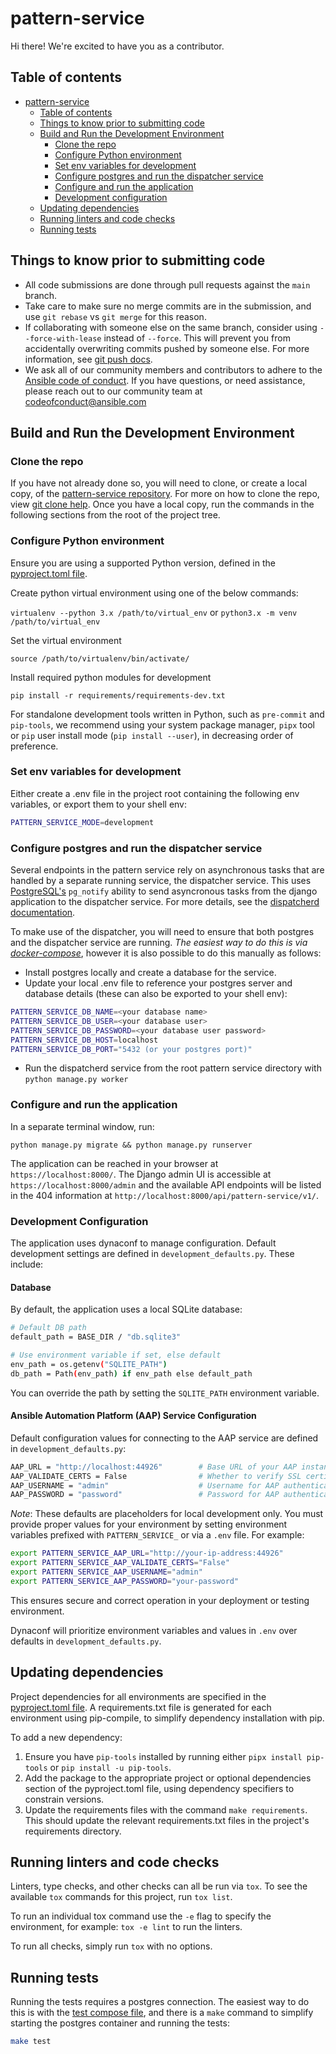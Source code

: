 # pattern-service

Hi there! We're excited to have you as a contributor.

## Table of contents

- [pattern-service](#pattern-service)
  - [Table of contents](#table-of-contents)
  - [Things to know prior to submitting code](#things-to-know-prior-to-submitting-code)
  - [Build and Run the Development Environment](#build-and-run-the-development-environment)
    - [Clone the repo](#clone-the-repo)
    - [Configure Python environment](#configure-python-environment)
    - [Set env variables for development](#set-env-variables-for-development)
    - [Configure postgres and run the dispatcher service](#configure-postgres-and-run-the-dispatcher-service)
    - [Configure and run the application](#configure-and-run-the-application)
    - [Development configuration](#development-configuration)
  - [Updating dependencies](#updating-dependencies)
  - [Running linters and code checks](#running-linters-and-code-checks)
  - [Running tests](#running-tests)

## Things to know prior to submitting code

- All code submissions are done through pull requests against the `main` branch.
- Take care to make sure no merge commits are in the submission, and use `git rebase` vs `git merge` for this reason.
- If collaborating with someone else on the same branch, consider using `--force-with-lease` instead of `--force`. This will prevent you from accidentally overwriting commits pushed by someone else. For more information, see [git push docs](https://git-scm.com/docs/git-push#git-push---force-with-leaseltrefnamegt).
- We ask all of our community members and contributors to adhere to the [Ansible code of conduct](http://docs.ansible.com/ansible/latest/community/code_of_conduct.html). If you have questions, or need assistance, please reach out to our community team at [codeofconduct@ansible.com](mailto:codeofconduct@ansible.com)

## Build and Run the Development Environment

### Clone the repo

If you have not already done so, you will need to clone, or create a local copy, of the [pattern-service repository](https://github.com/ansible/pattern-service).
For more on how to clone the repo, view [git clone help](https://git-scm.com/docs/git-clone).
Once you have a local copy, run the commands in the following sections from the root of the project tree.

### Configure Python environment

Ensure you are using a supported Python version, defined in the [pyproject.toml file](./pyproject.toml).

Create python virtual environment using one of the below commands:

`virtualenv --python 3.x /path/to/virtual_env` or `python3.x -m venv /path/to/virtual_env`

Set the virtual environment

`source /path/to/virtualenv/bin/activate/`

Install required python modules for development

`pip install -r requirements/requirements-dev.txt`

For standalone development tools written in Python, such as `pre-commit` and `pip-tools`, we recommend using your system package manager, `pipx` tool or `pip` user install mode (`pip install --user`), in decreasing order of preference.

### Set env variables for development

Either create a .env file in the project root containing the following env variables, or export them to your shell env:

```bash
PATTERN_SERVICE_MODE=development
```

### Configure postgres and run the dispatcher service

Several endpoints in the pattern service rely on asynchronous tasks that are handled by a separate running service, the dispatcher service. This uses [PostgreSQL's](https://www.postgresql.org/) `pg_notify` ability to send asyncronous tasks from the django application to the dispatcher service. For more details, see the [dispatcherd documentation](https://github.com/ansible/dispatcherd/blob/main/README.md).

To make use of the dispatcher, you will need to ensure that both postgres and the dispatcher service are running. _The easiest way to do this is via [docker-compose](./tools/container/README.md)_, however it is also possible to do this manually as follows:

- Install postgres locally and create a database for the service.
- Update your local .env file to reference your postgres server and database details (these can also be exported to your shell env):

```bash
PATTERN_SERVICE_DB_NAME=<your database name>
PATTERN_SERVICE_DB_USER=<your database user>
PATTERN_SERVICE_DB_PASSWORD=<your database user password>
PATTERN_SERVICE_DB_HOST=localhost
PATTERN_SERVICE_DB_PORT="5432 (or your postgres port)"
```

- Run the dispatcherd service from the root pattern service directory with `python manage.py worker`

### Configure and run the application

In a separate terminal window, run:

`python manage.py migrate && python manage.py runserver`

The application can be reached in your browser at `https://localhost:8000/`. The Django admin UI is accessible at `https://localhost:8000/admin` and the available API endpoints will be listed in the 404 information at `http://localhost:8000/api/pattern-service/v1/`.

### Development Configuration

The application uses dynaconf to manage configuration. Default development settings are defined in `development_defaults.py`. These include:

#### Database

By default, the application uses a local SQLite database:

```bash
# Default DB path
default_path = BASE_DIR / "db.sqlite3"

# Use environment variable if set, else default
env_path = os.getenv("SQLITE_PATH")
db_path = Path(env_path) if env_path else default_path
```

You can override the path by setting the `SQLITE_PATH` environment variable.

#### Ansible Automation Platform (AAP) Service Configuration

Default configuration values for connecting to the AAP service are defined in `development_defaults.py`:

```bash
AAP_URL = "http://localhost:44926"        # Base URL of your AAP instance
AAP_VALIDATE_CERTS = False                # Whether to verify SSL certificates
AAP_USERNAME = "admin"                    # Username for AAP authentication
AAP_PASSWORD = "password"                 # Password for AAP authentication
```

*Note*: These defaults are placeholders for local development only. You must provide proper values for your environment by setting environment variables prefixed with `PATTERN_SERVICE_` or via a `.env` file.
For example:

```bash
export PATTERN_SERVICE_AAP_URL="http://your-ip-address:44926"
export PATTERN_SERVICE_AAP_VALIDATE_CERTS="False"
export PATTERN_SERVICE_AAP_USERNAME="admin"
export PATTERN_SERVICE_AAP_PASSWORD="your-password"
```

This ensures secure and correct operation in your deployment or testing environment.

Dynaconf will prioritize environment variables and values in `.env` over defaults in `development_defaults.py`.

## Updating dependencies

Project dependencies for all environments are specified in the [pyproject.toml file](./pyproject.toml). A requirements.txt file is generated for each environment using pip-compile, to simplify dependency installation with pip.

To add a new dependency:

1. Ensure you have `pip-tools` installed by running either `pipx install pip-tools` or `pip install -u pip-tools`.
2. Add the package to the appropriate project or optional dependencies section of the pyproject.toml file, using dependency specifiers to constrain versions.
3. Update the requirements files with the command `make requirements`. This should update the relevant requirements.txt files in the project's requirements directory.

## Running linters and code checks

Linters, type checks, and other checks can all be run via `tox`. To see the available `tox` commands for this project, run `tox list`.

To run an individual tox command use the `-e` flag to specify the environment, for example: `tox -e lint` to run the linters.

To run all checks, simply run `tox` with no options.

## Running tests

Running the tests requires a postgres connection. The easiest way to do this is with the [test compose file](./tools/podman/compose-test.yaml), and there is a `make` command to simplify starting the postgres container and running the tests:

```bash
make test
```
